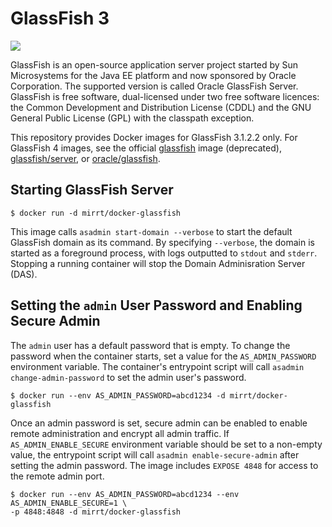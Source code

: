 # GlassFish 3

[![](https://images.microbadger.com/badges/image/ucalgary/glassfish:3.1.2.2.svg)](https://microbadger.com/images/ucalgary/glassfish:3.1.2.2)

GlassFish is an open-source application server project started by Sun Microsystems for the Java EE platform and now sponsored by Oracle Corporation. The supported version is called Oracle GlassFish Server. GlassFish is free software, dual-licensed under two free software licences: the Common Development and Distribution License (CDDL) and the GNU General Public License (GPL) with the classpath exception.

This repository provides Docker images for GlassFish 3.1.2.2 only. For GlassFish 4 images, see the official [glassfish](https://hub.docker.com/_/glassfish/) image (deprecated), [glassfish/server](https://hub.docker.com/r/glassfish/server/), or [oracle/glassfish](https://hub.docker.com/r/oracle/glassfish/).

## Starting GlassFish Server

```
$ docker run -d mirrt/docker-glassfish
```

This image calls `asadmin start-domain --verbose` to start the default GlassFish domain as its command. By specifying `--verbose`, the domain is started as a foreground process, with logs outputted to `stdout` and `stderr`. Stopping a running container will stop the Domain Adminisration Server (DAS).

## Setting the `admin` User Password and Enabling Secure Admin

The `admin` user has a default password that is empty. To change the password when the container starts, set a value for the `AS_ADMIN_PASSWORD` environment variable. The container's entrypoint script will call `asadmin change-admin-password` to set the admin user's password.

```
$ docker run --env AS_ADMIN_PASSWORD=abcd1234 -d mirrt/docker-glassfish
```

Once an admin password is set, secure admin can be enabled to enable remote administration and encrypt all admin traffic. If `AS_ADMIN_ENABLE_SECURE` environment variable should be set to a non-empty value, the entrypoint script will call `asadmin enable-secure-admin` after setting the admin password. The image includes `EXPOSE 4848` for access to the remote admin port.

```
$ docker run --env AS_ADMIN_PASSWORD=abcd1234 --env AS_ADMIN_ENABLE_SECURE=1 \
-p 4848:4848 -d mirrt/docker-glassfish
```
